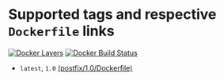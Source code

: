 # Supported tags and respective `Dockerfile` links
[![Docker Layers](https://images.microbadger.com/badges/image/ardeveloppement/postfix.svg)][microbadger]
[![Docker Build Status](https://img.shields.io/docker/cloud/build/ardeveloppement/postfix.svg)][dockerstore]

* `latest`, `1.0` [(postfix/1.0/Dockerfile)](https://github.com/ArDeveloppement/docker-images/blob/master/postfix/1.0/Dockerfile)

[microbadger]: https://microbadger.com/images/ardeveloppement/postfix
[dockerstore]: https://store.docker.com/community/images/ardeveloppement/postfix